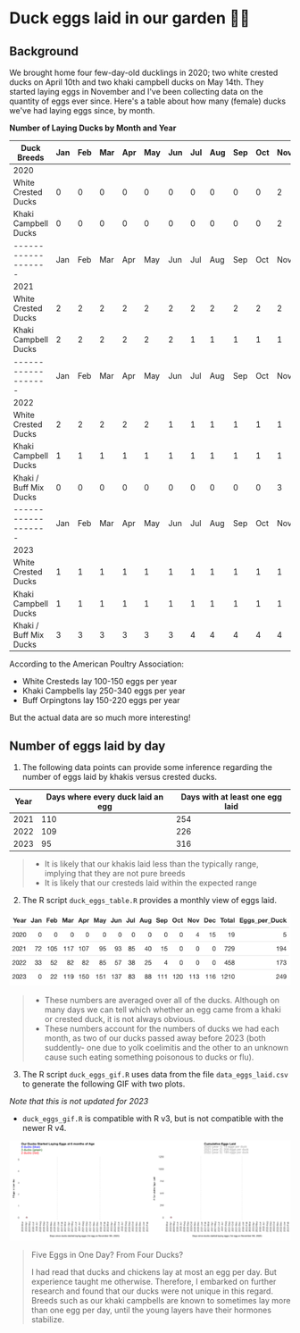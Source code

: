 # Duck eggs laid in our garden 🦆🥚

## Background

We brought home four few-day-old ducklings in 2020; two white crested ducks on April 10th and two khaki campbell ducks on May 14th.  They started laying eggs in November and I've been collecting data on the quantity of eggs ever since.  Here's a table about how many (female) ducks we've had laying eggs since, by month.

**Number of Laying Ducks by Month and Year**

| Duck Breeds            | Jan | Feb | Mar | Apr | May | Jun | Jul | Aug | Sep | Oct | Nov | Dec | 
|------------------------|-----|-----|-----|-----|-----|-----|-----|-----|-----|-----|-----|-----|
| 2020                   |
| White Crested Ducks    | 0   | 0   | 0   | 0   | 0   | 0   | 0   | 0   | 0   | 0   | 2   | 2   |
| Khaki Campbell Ducks   | 0   | 0   | 0   | 0   | 0   | 0   | 0   | 0   | 0   | 0   | 2   | 2   | 
|-------------------     | Jan | Feb | Mar | Apr | May | Jun | Jul | Aug | Sep | Oct | Nov | Dec | 
| 2021  
| White Crested Ducks    | 2   | 2   | 2   | 2   | 2   | 2   | 2   | 2   | 2   | 2   | 2   | 2   |
| Khaki Campbell Ducks   | 2   | 2   | 2   | 2   | 2   | 2   | 1   | 1   | 1   | 1   | 1   | 1   |
|-------------------     | Jan | Feb | Mar | Apr | May | Jun | Jul | Aug | Sep | Oct | Nov | Dec | 
| 2022  
| White Crested Ducks    | 2   | 2   | 2   | 2   | 2   | 1   | 1   | 1   | 1   | 1   | 1   | 1   |
| Khaki Campbell Ducks   | 1   | 1   | 1   | 1   | 1   | 1   | 1   | 1   | 1   | 1   | 1   | 1   |
| Khaki / Buff Mix Ducks | 0   | 0   | 0   | 0   | 0   | 0   | 0   | 0   | 0   | 0   | 3   | 3   | 
|-------------------     | Jan | Feb | Mar | Apr | May | Jun | Jul | Aug | Sep | Oct | Nov | Dec | 
| 2023
| White Crested Ducks    | 1   | 1   | 1   | 1   | 1   | 1   | 1   | 1   | 1   | 1   | 1   | 1   |
| Khaki Campbell Ducks   | 1   | 1   | 1   | 1   | 1   | 1   | 1   | 1   | 1   | 1   | 1   | 1   |
| Khaki / Buff Mix Ducks | 3   | 3   | 3   | 3   | 3   | 3   | 4   | 4   | 4   | 4   | 4   | 4   |



According to the American Poultry Association:
* White Cresteds lay 100-150 eggs per year
* Khaki Campbells lay 250-340 eggs per year
* Buff Orpingtons lay 150-220 eggs per year

But the actual data are so much more interesting!

## Number of eggs laid by day

1. The following data points can provide some inference regarding the number of eggs laid by khakis versus crested ducks.

| Year | Days where every duck laid an egg | Days with at least one egg laid |
|------|-----------------------------------|---------------------------------|
| 2021 | 110                               | 254                             |
| 2022 | 109                               | 226                             |
| 2023 | 95								   | 316     						 |

>* It is likely that our khakis laid less than the typically range, implying that they are not pure breeds
>* It is likely that our cresteds laid within the expected range

2. The R script `duck_eggs_table.R` provides a monthly view of eggs laid.

![GIF Image](/images/eggs_per_duck.png)

>* These numbers are averaged over all of the ducks.  Although on many days we can tell which whether an egg came from a khaki or crested duck, it is not always obvious. 
>* These numbers account for the numbers of ducks we had each month, as two of our ducks passed away before 2023 (both suddently- one due to yolk coelimitis and the other to an unknown cause such eating something poisonous to ducks or flu).

3. The R script `duck_eggs_gif.R` uses data from the file `data_eggs_laid.csv` to generate the following GIF with two plots.

*Note that this is not updated for 2023*

* `duck_eggs_gif.R` is compatible with R v3, but is not compatible with the newer R v4.

![GIF 2021-2022](/images/daily_duck_egg_count.gif)

>Five Eggs in One Day? From Four Ducks?
>
>I had read that ducks and chickens lay at most an egg per day.  But experience taught me otherwise.  Therefore, I embarked on further research and found that our ducks were not unique in this regard.  Breeds such as our khaki campbells are known to sometimes lay more than one egg per day, until the young layers have their hormones stabilize. 
